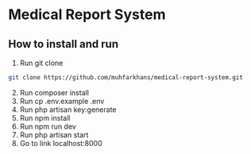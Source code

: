 # Medical Report System

## How to install and run

1. Run git clone
```bash
git clone https://github.com/muhfarkhans/medical-report-system.git
```
2. Run composer install
3. Run cp .env.example .env
4. Run php artisan key:generate
5. Run npm install
6. Run npm run dev
8. Run php artisan start
9. Go to link localhost:8000
